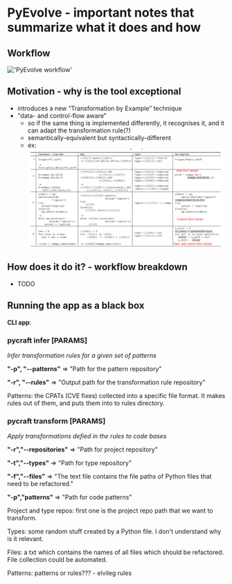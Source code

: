 # PyEvolve - important notes that summarize what it does and how

## Workflow

!['PyEvolve workflow'](/PyEvolve/workflow.jpg)

## Motivation - why is the tool exceptional

- introduces a new “Transformation by Example” technique
- "data- and control-flow aware"
  - so if the same thing is implemented differently, it recognises it, and it can adapt the transformation rule(?)
  - semantically-equivalent but syntactically-different
  - ex:
!['table'](/docs/notes/infer_rule_table.PNG)

## How does it do it? - workflow breakdown

- TODO

## Running the app as a black box

**CLI app**:

### pycraft infer [PARAMS]

*Infer transformation rules for a given set of patterns*

**"-p", "--patterns"** => "Path for the pattern repository"

**"-r", "--rules"** => "Output path for the transformation rule repository"

Patterns: the CPATs (CVE fixes) collected into a specific file format.
It makes rules out of them, and puts them into to rules directory.

### pycraft transform [PARAMS]

*Apply transformations defied in the rules to code bases*

**"-r","--repositories"** => "Path for project repository"

**"-t","--types"** => "Path for type repository"

**"-f","--files"** => "The text file contains the file paths of Python files that need to be refactored."

**"-p","patterns"** => "Path for code patterns"

Project and type repos: first one is the project repo path that we want to transform.

Types: some random stuff created by a Python file. I don't understand why is it relevant.

Files: a txt which contains the names of all files
which should be refactored. File collection could be automated.

Patterns: patterns or rules??? - elvileg rules
